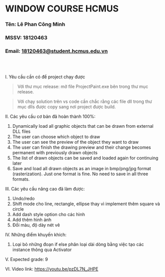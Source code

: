 # WINDOW COURSE HCMUS

### Tên: Lê Phan Công Minh
### MSSV: 18120463
### Email: 18120463@student.hcmus.edu.vn
<br>
<br>

I. Yêu cầu cần có để project chạy được  
 > Với thư mục release: mở file ProjectPaint.exe bên trong thư mục release.

 > Với chạy solution trên vs code cần chắc rằng các file dll trong thư mục dlls được copy sang nơi project được build.

II. Các yêu cầu cơ bản đã hoàn thành 100%:
 1. Dynamically load all graphic objects that can be drawn from external DLL files
 2. The user can choose which object to draw
 3. The user can see the preview of the object they want to draw
 4. The user can finish the drawing preview and their change becomes permanent with previously drawn objects
 5. The list of drawn objects can be saved and loaded again for continuing later
 6. Save and load all drawn objects as an image in bmp/png/jpg format (rasterization). Just one format is fine. No need to save in all three formats.  

III. Các yêu cầu nâng cao đã làm được:
 1. Undo/redo
 2. Shift mode cho line, rectangle, ellipse thay vì implement thêm square và circle
 3. Add dash style option cho các hình
 4. Add thêm hình ảnh
 5. Đổi màu, độ dày nét vẽ

IV. Những điểm khuyến khích:
 1. Loại bỏ những đoạn if else phân loại dài dòng bằng việc tạo các instance thông qua Activator

V. Expected grade: 9

VI. Video link: https://youtu.be/pzDL7N_JHPE